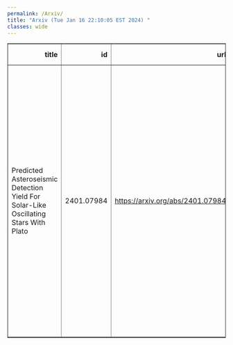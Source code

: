```yaml
---
permalink: /Arxiv/
title: "Arxiv (Tue Jan 16 22:10:05 EST 2024) "
classes: wide
---
```

<table border="1" class="dataframe">
  <thead>
    <tr style="text-align: right;">
      <th>title</th>
      <th>id</th>
      <th>url</th>
      <th>authors</th>
      <th>Local Authors</th>
    </tr>
  </thead>
  <tbody>
    <tr>
      <td>Predicted Asteroseismic Detection Yield For Solar-Like Oscillating Stars   With Plato</td>
      <td>2401.07984</td>
      <td><a href="https://arxiv.org/abs/2401.07984" target="_blank">https://arxiv.org/abs/2401.07984</a></td>
      <td>M. J. Goupil, C. Catala, R. Samadi, K. Belkacem, R. M. Ouazzani, D. R. Reese, T. Appourchaux, S. Mathur, J. Cabrera, A. Börner, C. Paproth, N. Moedas, K. Verma, Y. Lebreton, M. Deal, J. Ballot, W. J. Chaplin, J. Christensen-Dalsgaard, M. Cunha, A. F. Lanza, A. Miglio, T. Morel, A. Serenelli, B. Mosser, O. Creevey, A. Moya, R. A. Garcia, M. B. Nielsen, E. Hatt</td>
      <td>Smita Mathur</td>
    </tr>
  </tbody>
</table>